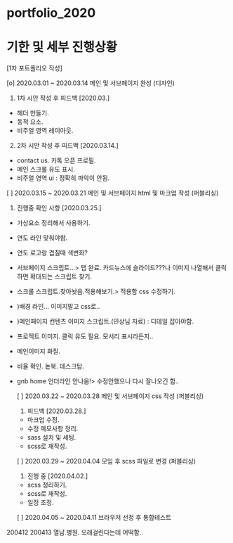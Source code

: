 # portfolio_2020
# 기한 및 세부 진행상황

[1차 포트폴리오 작성]

[o] 2020.03.01 ~ 2020.03.14 메인 및 서브페이지 완성 (디자인)

1.  1차 시안 작성 후 피드백 [2020.03.]
- 헤더 만들기.
- 동적 요소.
- 비주얼 영역 레이아웃.

2.  2차 시안 작성 후 피드백 [2020.03.14.]
- contact us. 카톡 오픈 프로필.
- 메인 스크롤 유도 표시.
- 비주얼 영역 ui : 정확히 파악이 안됨.

[ ] 2020.03.15 ~ 2020.03.21 메인 및 서브페이지 html 및 마크업 작성 (퍼블리싱)

1. 진행중 확인 사항 [2020.03.25.]
- 가상요소 정리해서 사용하기.
- 연도 라인 맞춰야함.
- 연도 로고랑 겹칠때 색변화?
- 서브페이지 스크립트...> 탭 완료. 카드뉴스에 슬라이드???나 이미지 나열해서 클릭하면 확대되는 스크립트 찾기.
- 스크롤 스크립트.찾아놧음.적용해보기.> 적용함 css 수정하기.
- )배경 라인... 이미지말고 css로..
- )메인페이지 컨텐츠 이미지 스크립트.(민상님 자료) : 디테일 잡아야함.
- 프로젝트 이미지. 클릭 유도 필요. 모서리 표시라든지..
- 메인이미지 화질.
- 비율 확인. 놑북. 데스크탑.
- gnb home 언더라인 안나옴!> 수정안했으나 다시 잘나오긴 함..

  [ ] 2020.03.22 ~ 2020.03.28 메인 및 서브페이지 css 작성 (퍼블리싱)

  1. 피드백 [2020.03.28.]
  - 마크업 수정.
  - 수정 메모사항 정리.
  - sass 설치 및 세팅.
  - scss로 재작성.
  
  [ ] 2020.03.29 ~ 2020.04.04 모임 후 scss 파일로 변경 (퍼블리싱)

  1. 진행 중 [2020.04.02.]
  - scss 정리하기.
  - scss로 재작성.
  - 일정 조정.
  
  [ ] 2020.04.05 ~ 2020.04.11 브라우저 선정 후 통합테스트

200412 200413 열남.병원. 오래걸린다는데 어떡함..
<!-- 0 x로 실행여부를 표시해 주세요 -->
